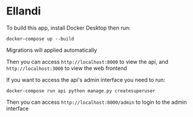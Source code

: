 # Ellandi

To build this app, install Docker Desktop then run:

    docker-compose up --build

Migrations will applied automatically

Then you can access `http://localhost:8000` to view the api, and `http://localhost:3000` to view the web frontend

If you want to access the api's admin interface you need to run:

    docker-compose run api python manage.py createsuperuser

Then you can access `http://localhost:8000/admin` to login to the admin interface
